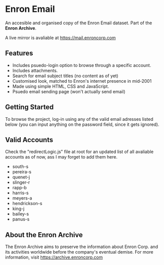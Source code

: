 
# Enron Email

An accesible and organised copy of the Enron Email dataset. Part of the **Enron Archive**.

A live mirror is avaliable at https://mail.enroncorp.com

## Features

- Includes psuedo-login option to browse through a specific account.
- Includes attachments.
- Search for email subject titles (no content as of yet)
- Customised look, matched to Enron's internet presence in mid-2001
- Made using simple HTML, CSS and JavaScript.
- Psuedo email sending page (won't actually send email)

## Getting Started

To browse the project, log-in using any of the valid email adresses listed below (you can input anything on the password field, since it gets ignored).

## Valid Accounts

Check the "redirectLogic.js" file at root for an updated list of all avaliable accounts as of now, ass I may forget to add them here. 

- south-s
- pereira-s 
- quenet-j 
- slinger-r 
- rapp-b 
- harris-s
- meyers-a
- hendrickson-s
- king-j
- bailey-s
- panus-s

## About the Enron Archive

The Enron Archive aims to preserve the information about Enron Corp. and its activities worldwide before the company's eventual demise. For more information, visit https://archive.enroncorp.com